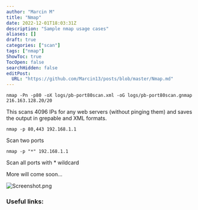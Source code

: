 ```yaml
---
author: "Marcin M"
title: "Nmap"
date: 2022-12-01T18:03:31Z
description: "Sample nmap usage cases"
aliases: []
draft: true
categories: ["scan"]
tags: ["nmap"]
ShowToc: true
TocOpen: false
searchHidden: false
editPost:
  URL: "https://github.com/Marcin13/posts/blob/master/Nmap.md"
---
```


```
nmap -Pn -p80 -oX logs/pb-port80scan.xml -oG logs/pb-port80scan.gnmap 216.163.128.20/20
```
This scans 4096 IPs for any web servers (without pinging them) and saves the output in grepable and XML formats.

```
nmap -p 80,443 192.168.1.1
```
Scan two ports

```
nmap -p "*" 192.168.1.1
```
Scan all ports with * wildcard

More will come soon...

![Screenshot.png](http://marcinmitruk.link/img/Nmap/Screenshot1.png)






### Useful links:

